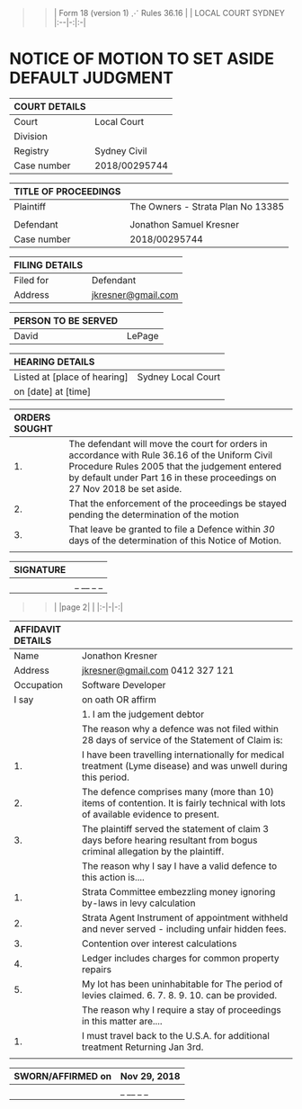 >>| Form 18 (version 1) ⋰ Rules 36.16 |   | LOCAL COURT SYDNEY
|:--|-:|:-|


# NOTICE OF MOTION TO SET ASIDE DEFAULT JUDGMENT

>

| COURT DETAILS |                                                             | 
|:--------------|:------------------------------------------------------------|
| Court         | Local Court
| Division      | 
| Registry      | Sydney Civil
| Case number   | 2018/00295744


>

| TITLE OF PROCEEDINGS | |
|:--------------|:------------------------------------------------------------|
| Plaintiff     | The Owners - Strata Plan No 13385
|       | 
| Defendant     | Jonathon Samuel Kresner
| Case number   | 2018/00295744


>

| FILING DETAILS | |
|:--------------|:------------------------------------------------------------|
| Filed for     |  Defendant
| Address       | jkresner@gmail.com

>

| PERSON TO BE SERVED | |
|:--------------|:------------------------------------------------------------|
| David     | LePage

> 

| HEARING DETAILS | |
|:--------------|:------------------------------------------------------------|
| Listed at [place of hearing]     | Sydney Local Court
| on [date] at [time]    | 

> 

| ORDERS SOUGHT | |
|:--------------|:------------------------------------------------------------|
| 1. | The defendant will move the court for orders in accordance with Rule 36.16 of the Uniform Civil Procedure Rules 2005 that the judgement entered by default under Part 16 in these proceedings on 27 Nov 2018 be set aside. 
| 2. | That the enforcement of the proceedings be stayed pending the determination of the motion
| 3. | That leave be granted to file a Defence within _30_ days of the determination of this Notice of Motion.
| | |

> 
| SIGNATURE | |
|:--------------|:------------------------------------------------------------|
| | _ __ _  _  |


>>| |page 2| |
|:-|-|-:|


| AFFIDAVIT DETAILS | |
|:--------------|:------------------------------------------------------------|
| Name          | Jonathon Kresner
| Address       | jkresner@gmail.com  0412 327 121
| Occupation    | Software Developer
| I say         | on oath OR affirm 
|               | 1. I am the judgement debtor
|               | The reason why a defence was not filed within 28 days of service of the Statement of Claim is:
| 1. | I have been travelling internationally for medical treatment (Lyme disease) and was unwell during this period. 
| 2. | The defence comprises many (more than 10) items of contention. It is fairly technical with lots of available evidence to present.
| 3. | The plaintiff served the statement of claim 3 days before hearing resultant from bogus criminal allegation by the plaintiff.
|               | The reason why I say I have a valid defence to this action is....
| 1. | Strata Committee embezzling money ignoring by-laws in levy calculation
| 2. | Strata Agent Instrument of appointment withheld and never served - including unfair hidden fees.
| 3. | Contention over interest calculations
| 4. | Ledger includes charges for common property repairs
| 5. | My lot has been uninhabitable for The period of levies claimed. 6. 7. 8. 9. 10. can be provided.
|               | The reason why I require a stay of proceedings in this matter are....
| 1. | I must travel back to the U.S.A. for additional treatment Returning Jan 3rd.
| | |

> 
| SWORN/AFFIRMED on | Nov 29, 2018
|:--------------|:------------------------------------------------------------|
| | _ __ _  _  |